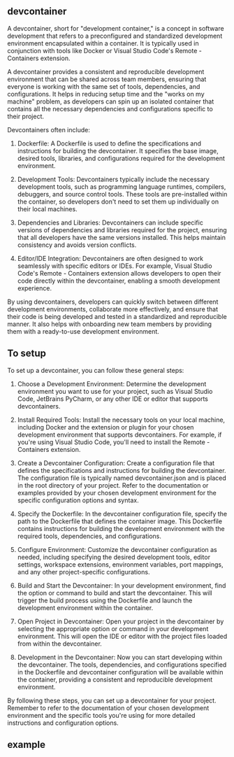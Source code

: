 ## devcontainer

A devcontainer, short for "development container," is a concept in software development that refers to a preconfigured and standardized development environment encapsulated within a container. It is typically used in conjunction with tools like Docker or Visual Studio Code's Remote - Containers extension.

A devcontainer provides a consistent and reproducible development environment that can be shared across team members, ensuring that everyone is working with the same set of tools, dependencies, and configurations. It helps in reducing setup time and the "works on my machine" problem, as developers can spin up an isolated container that contains all the necessary dependencies and configurations specific to their project.

Devcontainers often include:

1. Dockerfile: A Dockerfile is used to define the specifications and instructions for building the devcontainer. It specifies the base image, desired tools, libraries, and configurations required for the development environment.

2. Development Tools: Devcontainers typically include the necessary development tools, such as programming language runtimes, compilers, debuggers, and source control tools. These tools are pre-installed within the container, so developers don't need to set them up individually on their local machines.

3. Dependencies and Libraries: Devcontainers can include specific versions of dependencies and libraries required for the project, ensuring that all developers have the same versions installed. This helps maintain consistency and avoids version conflicts.

4. Editor/IDE Integration: Devcontainers are often designed to work seamlessly with specific editors or IDEs. For example, Visual Studio Code's Remote - Containers extension allows developers to open their code directly within the devcontainer, enabling a smooth development experience.

By using devcontainers, developers can quickly switch between different development environments, collaborate more effectively, and ensure that their code is being developed and tested in a standardized and reproducible manner. It also helps with onboarding new team members by providing them with a ready-to-use development environment.

## To setup
To set up a devcontainer, you can follow these general steps:

1. Choose a Development Environment: Determine the development environment you want to use for your project, such as Visual Studio Code, JetBrains PyCharm, or any other IDE or editor that supports devcontainers.

2. Install Required Tools: Install the necessary tools on your local machine, including Docker and the extension or plugin for your chosen development environment that supports devcontainers. For example, if you're using Visual Studio Code, you'll need to install the Remote - Containers extension.

3. Create a Devcontainer Configuration: Create a configuration file that defines the specifications and instructions for building the devcontainer. The configuration file is typically named devcontainer.json and is placed in the root directory of your project. Refer to the documentation or examples provided by your chosen development environment for the specific configuration options and syntax.

4. Specify the Dockerfile: In the devcontainer configuration file, specify the path to the Dockerfile that defines the container image. This Dockerfile contains instructions for building the development environment with the required tools, dependencies, and configurations.

5. Configure Environment: Customize the devcontainer configuration as needed, including specifying the desired development tools, editor settings, workspace extensions, environment variables, port mappings, and any other project-specific configurations.

6. Build and Start the Devcontainer: In your development environment, find the option or command to build and start the devcontainer. This will trigger the build process using the Dockerfile and launch the development environment within the container.

7. Open Project in Devcontainer: Open your project in the devcontainer by selecting the appropriate option or command in your development environment. This will open the IDE or editor with the project files loaded from within the devcontainer.

8. Development in the Devcontainer: Now you can start developing within the devcontainer. The tools, dependencies, and configurations specified in the Dockerfile and devcontainer configuration will be available within the container, providing a consistent and reproducible development environment.

By following these steps, you can set up a devcontainer for your project. Remember to refer to the documentation of your chosen development environment and the specific tools you're using for more detailed instructions and configuration options.

## example





